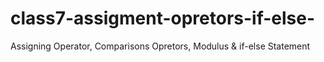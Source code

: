 # class7-assigment-opretors-if-else-
Assigning Operator, Comparisons Opretors, Modulus &amp; if-else Statement
